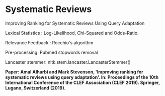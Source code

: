 # Systematic Reviews
Improving Ranking for Systematic Reviews Using Query Adaptation

Lexical Statistics :  Log-Likelihood,  Chi-Squared and Odds-Ratio.

Relevance Feedback : Rocchio's algorithm

Pre-processing:
Pubmed stopwords removal 

Lancaster stemmer: nltk.stem.lancaster.LancasterStemmer()

**Paper: Amal Alharbi and Mark Stevenson, 'Improving ranking for systematic reviews using query adaptation'. In: Proceedings of the 10th International Conference of the CLEF Association (CLEF 2019). Springer, Lugano, Switzerland (2019).**
